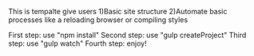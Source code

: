 This is tempalte give users
1)Basic site structure
2)Automate basic processes like a reloading browser or compiling styles

First step: use "npm install"
Second step: use "gulp createProject"
Third step: use "gulp watch"
Fourth step: enjoy!

